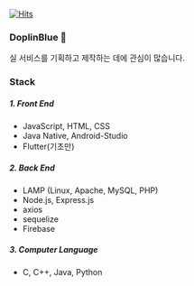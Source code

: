 [![Hits](https://hits.seeyoufarm.com/api/count/incr/badge.svg?url=https%3A%2F%2Fgithub.com%2FYuSoeun%2Fhit-counter&count_bg=%233D61C8&title_bg=%23555555&icon=&icon_color=%23E7E7E7&title=hits&edge_flat=false)](https://hits.seeyoufarm.com)

### DoplinBlue 👋
실 서비스를 기획하고 제작하는 데에 관심이 많습니다.

### Stack
##### 1. Front End
- JavaScript, HTML, CSS
- Java Native, Android-Studio
- Flutter(기초만)

##### 2. Back End
- LAMP (Linux, Apache, MySQL, PHP)
- Node.js, Express.js
- axios
- sequelize
- Firebase

##### 3. Computer Language
- C, C++, Java, Python

<!--
**YuSoeun/YuSoeun** is a ✨ _special_ ✨ repository because its `README.md` (this file) appears on your GitHub profile.

Here are some ideas to get you started:

- 🔭 I’m currently working on ...
- 🌱 I’m currently learning ...
- 👯 I’m looking to collaborate on ...
- 🤔 I’m looking for help with ...
- 💬 Ask me about ...
- 📫 How to reach me: ...
- 😄 Pronouns: ...
- ⚡ Fun fact: ...
-->
